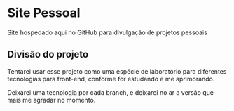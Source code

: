 # Site Pessoal

Site hospedado aqui no GitHub para divulgação de projetos pessoais

## Divisão do projeto

Tentarei usar esse projeto como uma espécie de laboratório para diferentes
tecnologias para front-end, conforme for estudando e me aprimorando.

Deixarei uma tecnologia por cada branch, e deixarei no ar a versão que mais me
agradar no momento.